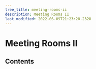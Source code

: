 ```yaml
---
tree_title: meeting-rooms-ii
description: Meeting Rooms II
last_modified: 2022-06-09T21:23:28.2328
---
```


# Meeting Rooms II

## Contents
